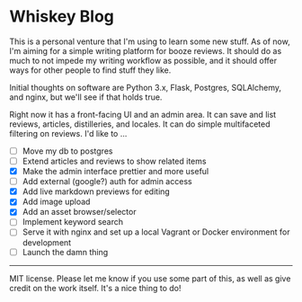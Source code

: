 # Whiskey Blog

This is a personal venture that I'm using to learn some new stuff. As of now, I'm aiming for a simple writing platform for booze reviews. It should do as much to not impede my writing workflow as possible, and it should offer ways for other people to find stuff they like.

Initial thoughts on software are Python 3.x, Flask, Postgres, SQLAlchemy, and nginx, but we'll see if that holds true.

Right now it has a front-facing UI and an admin area. It can save and list reviews, articles, distilleries, and locales. It can do simple multifaceted filtering on reviews. I'd like to …

- [ ] Move my db to postgres
- [ ] Extend articles and reviews to show related items
- [x] Make the admin interface prettier and more useful
- [ ] Add external (google?) auth for admin access
- [x] Add live markdown previews for editing
- [x] Add image upload
- [x] Add an asset browser/selector
- [ ] Implement keyword search
- [ ] Serve it with nginx and set up a local Vagrant or Docker environment for development
- [ ] Launch the damn thing

---

MIT license. Please let me know if you use some part of this, as well as give credit on the work itself. It's a nice thing to do!

